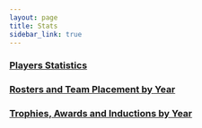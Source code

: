 ```yaml
---
layout: page
title: Stats
sidebar_link: true
---
```


### <a href="players.html">Players Statistics</a><br>
### <a href="teams.html">Rosters and Team Placement by Year</a><br>
### <a href="awards.html">Trophies, Awards and Inductions by Year</a>
